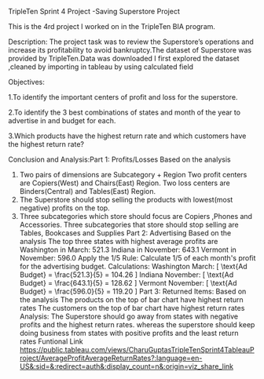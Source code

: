 TripleTen Sprint 4 Project -Saving Superstore  Project

This is the 4rd project I worked on in the TripleTen BIA program.

Description: The project task was to review the Superstore’s operations and increase its profitability to avoid bankruptcy.The dataset of Superstore was provided by TripleTen.Data was downloaded I first explored the dataset ,cleaned by importing in tableau by using calculated field 

Objectives:

1.To identify the important centers of profit and loss for the superstore.

2.To identify the 3 best combinations of states and month of the year to advertise in and budget for each.

3.Which products have the highest return rate and which customers have the highest return rate?

Conclusion and Analysis:Part 1:
 Profits/Losses
 Based on the analysis
 1. Two pairs of dimensions are Subcategory + Region
 Two profit centers are Copiers(West) and Chairs(East) Region.
 Two loss centers are Binders(Central) and Tables(East) Region.
 2. The Superstore should stop selling the products with lowest(most negative) profits on the top.
 3. Three subcategories which store should focus are Copiers ,Phones and Accessories.
 Three subcategories that store should stop selling are Tables, Bookcases and Supplies
 Part 2:
 Advertising
 Based on the analysis
 The top three states with highest average profits are
 Washington in March: 521.3
 Indiana in November: 643.1
 Vermont in November: 596.0
 Apply the 1/5 Rule:
 Calculate 1/5 of each month's profit for the advertising budget.
 Calculations:
 Washington March: [ \text{Ad Budget} = \frac{521.3}{5} = 104.26 ]
 Indiana November: [ \text{Ad Budget} = \frac{643.1}{5} = 128.62 ]
 Vermont November: [ \text{Ad Budget} = \frac{596.0}{5} = 119.20 ]
 Part 3:
 Returned Items:
 Based on the analysis
 The products on the top of bar chart have highest return rates
 The customers on the top of bar chart have highest return rates
 Analysis:
 The Superstore should go away from states with negative profits and the highest return rates.
 whereas the superstore should keep doing business from states with positive profits and the
 least return rates
Funtional Link
https://public.tableau.com/views/CharuGuptasTripleTenSprint4TableauProject/AverageProfitAverageReturnRates?:language=en-US&:sid=&:redirect=auth&:display_count=n&:origin=viz_share_link




 
